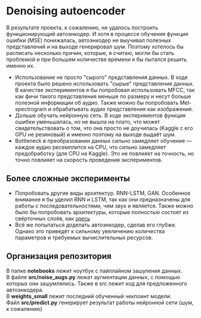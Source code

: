 # Denoising autoencoder

В результате проекта, к сожалению, не удалось построить функционирующий автоэнкодер.
И хотя в процессе обучения функция ошибки (MSE) понижалась, автоэнкодер не выучивал полезных представлений и на выходе генерировал шум.
Поэтому хотелось бы расписать несколько причин, которые, я считаю, могли бы стать проблемой и при большем количестве времени я бы пытался решить именно их.
* Использование не просто "сырого" представления данных. В ходе проекта было решено использовать "сырые" представления данных. 
В качестве экспериментов я бы попробовал использовать MFCC, так как фичи такого представления меньше по размеру и несут больше полезной информации об аудио.
Также можно бы попробовать Mel-spectrogram и обрабатывать аудио представления как изображения. 
* Дольше обучать нейронную сеть. В ходе экспериментов функция ошибки уменьшалась, но не вышла на плато, что может свидетельствовать о том, что она просто не доучилась (Kaggle с его GPU не резиновый) и именно поэтому на выходе выдаёт шум. 
* Bottleneck в преобразовании данных сильно замедляет обучение — каждое аудио ресемплится на CPU, что сильно замедляет предобработку (для CPU на Kaggle). Это не повлияет на точность, но точно повлияет на скорость проведения экспериментов.

## Более сложные эксперименты

* Попробовать другие виды архитектур. RNN-LSTM, GAN. Особенное внимание я бы уделил RNN и LSTM, так как они предназначены для работы с последовательностями, чем звук и является.
Также можно было бы попробовать архитектуры, которые полностью состоят из свёрточных слоёв, как [здесь](https://arxiv.org/abs/1609.07132)
* Всё же попытаться доделать автоэнкодер, сделав его глубже. Однако это приведёт к сильному увеличению количества параметров и требуемых вычислительных ресурсов.

## Организация репозитория

В папке **notebooks** лежит ноутбук с пайплайном зашуления данных.  
В файле **src/noise_augs.py** лежат аугментации данных, с помощью которых они зашумлялись. Также в src лежит код для предложенного автоэнкодера.  
В **weights_small** лежит последний обученный чекпоинт модели.   
Файл **src/predict.py** генерирует результат работы нейронной сети (шум, к сожалению)

